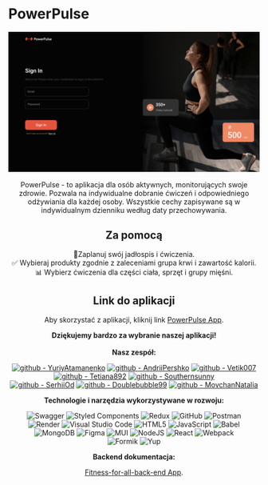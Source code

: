 # PowerPulse

![Illustration PowerPulse App](./assets/Sign%20In-min.png)</br>

<div align="center">
PowerPulse - to aplikacja dla osób aktywnych, monitorujących swoje zdrowie. Pozwala na indywidualne dobranie ćwiczeń i odpowiedniego odżywiania dla każdej osoby. Wszystkie cechy zapisywane są w indywidualnym dzienniku według daty przechowywania.

## Za pomocą

📅Zaplanuj swój jadłospis i ćwiczenia.</br> ✅ Wybieraj produkty zgodnie z
zaleceniami grupa krwi i zawartość kalorii.</br> 📊 Wybierz ćwiczenia dla części
ciała, sprzęt i grupy mięśni.

## Link do aplikacji

Aby skorzystać z aplikacji, kliknij link
[PowerPulse App](https://yuriyatamanenko.github.io/GachiClub/signin).

<div align="center"><b>Dziękujemy bardzo za wybranie naszej aplikacji!</b>
</br></br><div>

<div align="center"><b>Nasz zespół:</b></br>

[![github - YuriyAtamanenko](https://img.shields.io/badge/github-YuriyAtamanenko-2ea44f?logo=github)](https://github.com/YuriyAtamanenko)
[![github - AndriiPershko](https://img.shields.io/badge/github-AndriiPershko-2ea44f?logo=github)](https://github.com/Andrii-Pershko)
[![github - Vetik007](https://img.shields.io/badge/github-Vetik007-2ea44f?logo=github)](https://github.com/Vetik007)
[![github - Tetiana892](https://img.shields.io/badge/github-Tetiana892-2ea44f?logo=github)](https://github.com/Tetiana892)
[![github - Southernsunny](https://img.shields.io/badge/github-Southernsunny-2ea44f?logo=github)](https://github.com/Southernsunny)</br>
[![github - SerhiiOd](https://img.shields.io/badge/github-SerhiiOd-2ea44f?logo=github)](https://github.com/SerhiiOd)
[![github - Doublebubble99](https://img.shields.io/badge/github-Doublebubble99-2ea44f?logo=github)](https://github.com/Doublebubble99)
[![github - MovchanNatalia](https://img.shields.io/badge/github-MovchanNatalia-2ea44f?logo=github)](https://github.com/MovchanNatalia)

</div>

<div align="center">
<b>Technologie i narzędzia wykorzystywane w rozwoju:</b></br>

![Swagger](https://img.shields.io/badge/-Swagger-%23Clojure?style=for-the-badge&logo=swagger&logoColor=white)
![Styled Components](https://img.shields.io/badge/styled--components-DB7093?style=for-the-badge&logo=styled-components&logoColor=white)
![Redux](https://img.shields.io/badge/redux-%23593d88.svg?style=for-the-badge&logo=redux&logoColor=white)
![GitHub](https://img.shields.io/badge/github-%23121011.svg?style=for-the-badge&logo=github&logoColor=white)
![Postman](https://img.shields.io/badge/Postman-FF6C37?style=for-the-badge&logo=postman&logoColor=white)</br>
![Render](https://img.shields.io/badge/Render-%46E3B7.svg?style=for-the-badge&logo=render&logoColor=white)
![Visual Studio Code](https://img.shields.io/badge/Visual%20Studio%20Code-0078d7.svg?style=for-the-badge&logo=visual-studio-code&logoColor=white)
![HTML5](https://img.shields.io/badge/html5-%23E34F26.svg?style=for-the-badge&logo=html5&logoColor=white)
![JavaScript](https://img.shields.io/badge/javascript-%23323330.svg?style=for-the-badge&logo=javascript&logoColor=%23F7DF1E)
![Babel](https://img.shields.io/badge/Babel-F9DC3e?style=for-the-badge&logo=babel&logoColor=black)</br>
![MongoDB](https://img.shields.io/badge/MongoDB-%234ea94b.svg?style=for-the-badge&logo=mongodb&logoColor=white)
![Figma](https://img.shields.io/badge/figma-%23F24E1E.svg?style=for-the-badge&logo=figma&logoColor=white)
![MUI](https://img.shields.io/badge/MUI-%230081CB.svg?style=for-the-badge&logo=mui&logoColor=white)
![NodeJS](https://img.shields.io/badge/node.js-6DA55F?style=for-the-badge&logo=node.js&logoColor=white)
![React](https://img.shields.io/badge/react-%2320232a.svg?style=for-the-badge&logo=react&logoColor=%2361DAFB)
![Webpack](https://img.shields.io/badge/webpack-%238DD6F9.svg?style=for-the-badge&logo=webpack&logoColor=black)</br>
![Formik](https://img.shields.io/badge/formik-%238DD6F9.svg?style=for-the-badge&logo=formik&logoColor=blue)
![Yup](https://img.shields.io/badge/Yup-FF6C37?style=for-the-badge&logo=yup&logoColor=white)

</div>

<div align="center">
<b>Backend dokumentacja:</b></br>

[Fitness-for-all-back-end App](https://github.com/alexkorpol/fitness-for-all-back-end).
